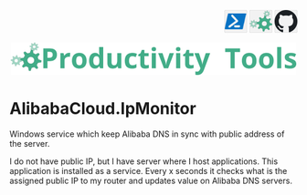 <!--Category:C#--> 
 <p align="right">
    <a href="https://www.powershellgallery.com/packages/ProductivityTools.AzureAutomation/"><img src="Images/Header/Powershell_border_40px.png" /></a>
    <a href="http://productivitytools.tech/get-onedrivedirectory/"><img src="Images/Header/ProductivityTools_green_40px_2.png" /><a> 
    <a href="https://github.com/pwujczyk/ProductivityTools.AzureAutomation"><img src="Images/Header/Github_border_40px.png" /></a>
</p>
<p align="center">
    <a href="http://http://productivitytools.tech/">
        <img src="Images/Header/LogoTitle_green_500px.png" />
    </a>
</p>


# AlibabaCloud.IpMonitor

Windows service which keep Alibaba DNS in sync with public address of the server.

<!--more-->

I do not have public IP, but I have server where I host applications. This application is installed as a service. Every x seconds it checks what is the assigned public IP to my router and updates value on Alibaba DNS servers. 
